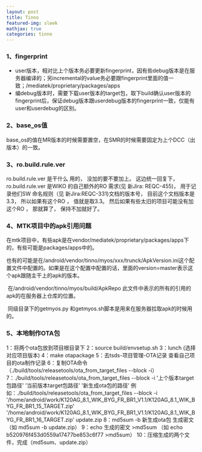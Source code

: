 ```yaml
---
layout: post
title: Tinno
featured-img: sleek
mathjax: true
categories: tinno
---
```


### 1、fingerprint

- user版本，相对比上个版本务必要更新fingerprint，因有些debug版本是在服务器编译的；另incremental的value务必要跟fingerprint里面的值一致；/mediatek/proprietary/packages/apps
- 编debug版本时，需要下载user版本的target包，取下build确认user版本的fingerprint后，保证debug版本跟userdebug版本的fingerprint一致，仅能有user和userdebug的区别。



### 2、base_os值

base_os的值在MR版本的时候需要置空，在SMR的时候需要固定为上个DCC（出版本）的一致。





### 3、ro.build.rule.ver

ro.build.rule.ver 是干什么 用的， 没加的要不要加上。 这边统一回复下， ro.build.rule.ver 是WIKO 的自己额外的RO 需求(见 新Jira: REQC-455)， 用于记录他们SW 命名规则（见 新Jira:REQC-331)文档的版本号， 目前这个文档版本是3.3， 所以如果有这个RO ， 值就是取3.3。 然后如果有些太旧的项目可能没有加这个RO ， 那就算了， 保持不加就好了。 





### 4、MTK项目中的apk引用问题

​	在mtk项目中，有些apk是在vendor/mediatek/proprietary/packages/apps下的，有些可能是packages/apps中的。

​	也有的可能是在/android/vendor/tinno/myos/xxx/trunck/ApkVersion.ini这个配置文件中配置的。如果是在这个配置中配置的话，里面的version=master表示这个apk跟随主干上的apk的版本。

​	在/android/vendor/tinno/myos/build/ApkRepo 此文件中表示的所有的引用的apk的在服务器上仓库的位置。

​	同级目录下的getmyos.py 和getmyos.sh脚本是用来在服务器拉取apk的时候用的。







### 5、本地制作OTA包

1：将两个ota包放到项目根目录下
2：source build/envsetup.sh
3：lunch (选择对应项目版本)
4：make otapackage
5：去tsds-项目管理-OTA记录 查看自己项目的ota制作记录
6：复制OTA命令（./build/tools/releasetools/ota_from_target_files  --block -i）
7：./build/tools/releasetools/ota_from_target_files  --block -i '上个版本target包路径' '当前版本target包路径' '新生成ota包的路径'
 例如：./build/tools/releasetools/ota_from_target_files  --block -i '/home/android/work/K120AG_8.1_WIK_BYG_FR_BR1_V1.1/K120AG_8.1_WIK_BYG_FR_BR1_15_TARGET.zip' '/home/android/work/K120AG_8.1_WIK_BYG_FR_BR1_V1.1/K120AG_8.1_WIK_BYG_FR_BR1_16_TARGET.zip' update.zip
8：md5sum -b 新生成ota包 生成密文 （如 md5sum -b update.zip）
9：echo 生成的密文 >md5sum （如 echo b520976f453d0559a17477be853c6f77 >md5sum）
10：压缩生成的两个文件，完成（md5sum、update.zip）